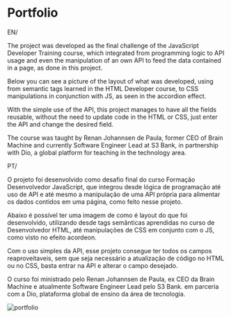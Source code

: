 # Portfolio

EN/

The project was developed as the final challenge of the JavaScript Developer Training course, which integrated from programming logic to API usage and even the manipulation of an own API to feed the data contained in a page, as done in this project.

Below you can see a picture of the layout of what was developed, using from semantic tags learned in the HTML Developer course, to CSS manipulations in conjunction with JS, as seen in the accordion effect. 

With the simple use of the API, this project manages to have all the fields reusable, without the need to update code in the HTML or CSS, just enter the API and change the desired field.

The course was taught by Renan Johannsen de Paula, former CEO of Brain Machine and currently Software Engineer Lead at S3 Bank, in partnership with Dio, a global platform for teaching in the technology area.

PT/

O projeto foi desenvolvido como desafio final do curso Formação Desenvolvedor JavaScript, que integrou desde lógica de programação até uso de API e até mesmo a manipulação de uma API própria para alimentar os dados contidos em uma página, como feito nesse projeto.

Abaixo é possível ter uma imagem de como é layout do que foi desenvolvido, utilizando desde tags semânticas aprendidas no curso de Desenvolvedor HTML, até manipulações de CSS em conjunto com o JS, como visto no efeito acordeon. 

Com o uso simples da API, esse projeto consegue ter todos os campos reaproveitaveis, sem que seja necessário a atualização de código no HTML ou no CSS, basta entrar na API e alterar o campo desejado.

O curso foi ministrado pelo Renan Johannsen de Paula, ex CEO da Brain Machine e atualmente Software Engineer Lead pelo S3 Bank. em parceria com a Dio, plataforma global de ensino da área de tecnologia.

![portfolio](https://user-images.githubusercontent.com/70165034/190175662-c0a7246b-9a4e-4609-b351-c95ec349b823.png)

